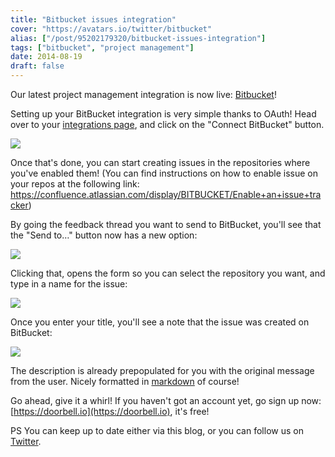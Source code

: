 ```yaml
---
title: "Bitbucket issues integration"
cover: "https://avatars.io/twitter/bitbucket"
alias: ["/post/95202179320/bitbucket-issues-integration"]
tags: ["bitbucket", "project management"]
date: 2014-08-19
draft: false
---
```


Our latest project management integration is now live: [Bitbucket](https://bitbucket.org)!

Setting up your BitBucket integration is very simple thanks to OAuth! Head over to your [integrations page](https://doorbell.io/integrations#bitbucket), and click on the "Connect BitBucket" button.

<!--more-->

![](/img/integrations/bitbucket/connect-button.png)

Once that's done, you can start creating issues in the repositories where you've enabled them! (You can find instructions on how to enable issue on your repos at the following link: https://confluence.atlassian.com/display/BITBUCKET/Enable+an+issue+tracker)

By going the feedback thread you want to send to BitBucket, you'll see that the "Send to…" button now has a new option:

![](/img/integrations/bitbucket/send-to.png)

Clicking that, opens the form so you can select the repository you want, and type in a name for the issue:

![](/img/integrations/bitbucket/form.png)

Once you enter your title, you'll see a note that the issue was created on BitBucket:

![](/img/integrations/bitbucket/notes.png)

The description is already prepopulated for you with the original message from the user. Nicely formatted in [markdown](https://daringfireball.net/projects/markdown/) of course!

Go ahead, give it a whirl! If you haven't got an account yet, go sign up now: [https://doorbell.io](https://doorbell.io), it's free!

PS You can keep up to date either via this blog, or you can follow us on [Twitter](https://twitter.com/doorbell_io).

